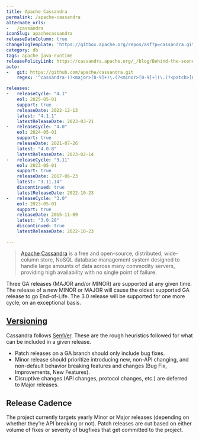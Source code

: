 ```yaml
---
title: Apache Cassandra
permalink: /apache-cassandra
alternate_urls:
-   /cassandra
iconSlug: apachecassandra
releaseDateColumn: true
changelogTemplate: 'https://gitbox.apache.org/repos/asf?p=cassandra.git;a=blob_plain;f=NEWS.txt;hb=refs/tags/cassandra-__LATEST__'
category: db
tags: apache java-runtime
releasePolicyLink: https://cassandra.apache.org/_/blog/Behind-the-scenes-of-an-Apache-Cassandra-Release.html
auto:
-   git: https://github.com/apache/cassandra.git
    regex: '^cassandra-(?<major>[0-9]+)\.(?<minor>[0-9]+)(\.(?<patch>[0-9]+))?$'

releases:
-   releaseCycle: "4.1"
    eol: 2025-05-01
    support: true
    releaseDate: 2022-12-13
    latest: "4.1.1"
    latestReleaseDate: 2023-03-21
-   releaseCycle: "4.0"
    eol: 2024-05-01
    support: true
    releaseDate: 2021-07-26
    latest: "4.0.8"
    latestReleaseDate: 2023-02-14
-   releaseCycle: "3.11"
    eol: 2023-05-01
    support: true
    releaseDate: 2017-06-23
    latest: "3.11.14"
    discontinued: true
    latestReleaseDate: 2022-10-23
-   releaseCycle: "3.0"
    eol: 2023-05-01
    support: true
    releaseDate: 2015-11-09
    latest: "3.0.28"
    discontinued: true
    latestReleaseDate: 2022-10-23

---
```


> [Apache Cassandra](https://cassandra.apache.org) is a free and open-source, distributed, wide-column store, NoSQL database management system designed to handle large amounts of data across many commodity servers, providing high availability with no single point of failure.

Three GA releases (MAJOR and/or MINOR) are supported at any given time. The release of a new MINOR or MAJOR will cause the oldest supported GA release to go End-of-Life. The 3.0 release will be supported for one more cycle, on an exceptional basis.

## [Versioning](https://cassandra.apache.org/_/blog/Behind-the-scenes-of-an-Apache-Cassandra-Release.html)

Cassandra follows [SemVer](https://semver.org/). These are the rough heuristics followed for what can be included in a given release.

* Patch releases on a GA branch should only include bug fixes.
* Minor release should prioritize introducing new, non-API changing, and non-default behavior breaking features and changes (Bug Fix, Improvements, New Features).
* Disruptive changes (API changes, protocol changes, etc.) are deferred to Major releases.

## Release Cadence

The project currently targets yearly Minor or Major releases (depending on whether they’re API breaking or not). Patch releases are cut based on either volume of fixes or severity of bugfixes that get committed to the project.
